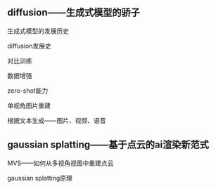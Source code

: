 ## **diffusion——生成式模型的骄子**

生成式模型的发展历史

diffusion发展史

对比训练

数据增强

zero-shot能力

单视角图片重建

根据文本生成——图片、视频、语音

## gaussian splatting——基于点云的ai渲染新范式

MVS——如何从多视角视图中重建点云

gaussian splatting原理

